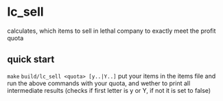 # lc_sell
calculates, which items to sell in lethal company to exactly meet the profit quota

## quick start
`make`
`build/lc_sell <quota> [y..|Y..]`
put your items in the items file and run the above commands with your quota, and wether to 
print all intermediate results (checks if first letter is y or Y, if not it is set to false)
